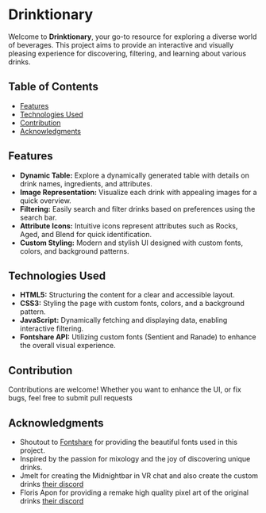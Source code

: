 # Drinktionary

Welcome to **Drinktionary**, your go-to resource for exploring a diverse world of beverages. This project aims to provide an interactive and visually pleasing experience for discovering, filtering, and learning about various drinks.

## Table of Contents

- [Features](#features)
- [Technologies Used](#technologies-used)
- [Contribution](#contribution)
- [Acknowledgments](#acknowledgments)

## Features

- **Dynamic Table:** Explore a dynamically generated table with details on drink names, ingredients, and attributes.
- **Image Representation:** Visualize each drink with appealing images for a quick overview.
- **Filtering:** Easily search and filter drinks based on preferences using the search bar.
- **Attribute Icons:** Intuitive icons represent attributes such as Rocks, Aged, and Blend for quick identification.
- **Custom Styling:** Modern and stylish UI designed with custom fonts, colors, and background patterns.

## Technologies Used

- **HTML5:** Structuring the content for a clear and accessible layout.
- **CSS3:** Styling the page with custom fonts, colors, and a background pattern.
- **JavaScript:** Dynamically fetching and displaying data, enabling interactive filtering.
- **Fontshare API:** Utilizing custom fonts (Sentient and Ranade) to enhance the overall visual experience.

## Contribution

Contributions are welcome! Whether you want to enhance the UI, or fix bugs, feel free to submit pull requests

## Acknowledgments

- Shoutout to [Fontshare](https://www.fontshare.com/) for providing the beautiful fonts used in this project.
- Inspired by the passion for mixology and the joy of discovering unique drinks.
- Jmelt for creating the Midnightbar in VR chat and also create the custom drinks                     [their discord](https://discord.gg/yWDbKRxfAZ)
- Floris Apon for providing a remake high quality pixel art of the original drinks                    [their discord](https://discord.gg/JUu2Xf2QZD)

